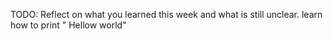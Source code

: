TODO: Reflect on what you learned this week and what is still unclear.
learn how to print " Hellow world"